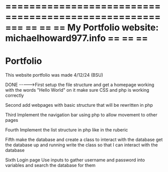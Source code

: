 =======================================================
==                                                   ==
==    My Portfolio website: michaelhoward977.info    ==
==                                                   ==
=======================================================


# Portfolio
 This website portfolio was made 4/12/24 (BSU)

DONE ----->First setup the file structure and get a homepage working with the words "Hello World" on it
  make sure CSS and php is working correctly

Second add webpages with basic structure that will be rewritten in php

Third  Implement the navigation bar using php to allow movement to other pages

Fourth  Implement the list structure in php like in the ruberic

Fifth  make the database and create a class to interact with the database
      get the database up and running
      write the class so that I can interact with the database

Sixth  Login page    Use inputs to gather username and password into variables and search the database for them
